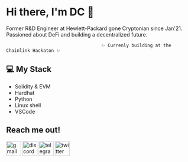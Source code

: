 # Hi there, I'm DC 👋

Former R&D Engineer at Hewlett-Packard gone Cryptonian since Jan'21. Passioned about DeFi and building a decentralized future.

                                        ✨ Currenly building at the Chainlink Hackaton ✨


## 💻 My Stack

- Solidity & EVM
- Hardhat
- Python
- Linux shell
- VSCode


## Reach me out!
[<img src='https://cdn.jsdelivr.net/npm/simple-icons@3.0.1/icons/gmail.svg' alt='gmail' height='40'>](davidcamps67@gmail.com)         [<img src='https://cdn.jsdelivr.net/npm/simple-icons@3.0.1/icons/discord.svg' alt='discord' height='40'>](https://discord.com/users/592730946164359180)    [<img src='https://cdn.jsdelivr.net/npm/simple-icons@3.0.1/icons/telegram.svg' alt='telegram' height='40'>](@fields93)     [<img src='https://cdn.jsdelivr.net/npm/simple-icons@3.0.1/icons/twitter.svg' alt='twitter' height='40'>](https://twitter.com/@fields_93)    

<!--
**fields93/fields93** is a ✨ _special_ ✨ repository because its `README.md` (this file) appears on your GitHub profile.

Here are some ideas to get you started:

- 🔭 I’m currently working on ...
- 🌱 I’m currently learning ...
- 👯 I’m looking to collaborate on ...
- 🤔 I’m looking for help with ...
- 💬 Ask me about ...
- 📫 How to reach me: ...
- 😄 Pronouns: ...
- ⚡ Fun fact: ...

-->

